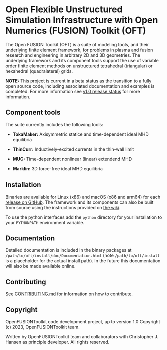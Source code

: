 Open Flexible Unstructured Simulation Infrastructure with Open Numerics (FUSION) Toolkit (OFT)
=====================================

The Open FUSION Toolkit (OFT) is a suite of modeling tools, and their underlying finite element
framework, for problems in plasma and fusion research and engineering in arbitrary 2D and 3D geometries.
The underlying framework and its component tools support the use of variable order finite element methods on
unstructured tetrahedral (triangular) or hexahedral (quadralateral) grids.

**NOTE:** This project is current in a beta status as the transition to a fully open source code, including
associated documentation and examples is completed. For more information see [v1.0 release status](https://github.com/hansec/OpenFUSIONToolkit/milestone/1) for more information.

Component tools
------------

The suite currently includes the following tools:

* **TokaMaker:** Axisymmetric statice and time-dependent ideal MHD equilibria

* **ThinCurr:** Inductively-excited currents in the thin-wall limit

* **MUG:** Time-dependent nonlinear (linear) extendend MHD

* **Marklin:** 3D force-free ideal MHD equilibria

Installation
------------

Binaries are available for Linux (x86) and macOS (x86 and arm64) for each [release on GitHub](https://github.com/hansec/OpenFUSIONToolkit/releases). The framework and its components can also be built from source using the instructions provided on [the wiki](https://github.com/hansec/OpenFUSIONToolkit/wiki).

To use the python interfaces add the `python` directory for your installation to your `PYTHONPATH` environment variable.

Documentation
------------

Detailed documentation is included in the binary packages at `/path/to/oft/install/doc/Documentation.html` (note `/path/to/oft/install` is a placeholder for the actual install path). In the future this documentation will also be made available online.

Contributing
-----------

See [CONTRIBUTING.md](https://github.com/hansec/OpenFUSIONToolkit/blob/main/CONTRIBUTING.md) for information on how to contribute.


Copyright
---------

OpenFUSIONToolkit code development project, up to version 1.0 Copyright (c) 2023, OpenFUSIONToolkit team.

Written by OpenFUSIONToolkit team and collaborators with Christopher J. Hansen as principle developer. All rights reserved.
